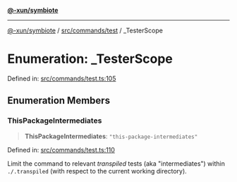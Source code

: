 [**@-xun/symbiote**](../../../../README.md)

***

[@-xun/symbiote](../../../../README.md) / [src/commands/test](../README.md) / \_TesterScope

# Enumeration: \_TesterScope

Defined in: [src/commands/test.ts:105](https://github.com/Xunnamius/symbiote/blob/3831af5468c04bc48a0849a15233d1d644e5c45b/src/commands/test.ts#L105)

## Enumeration Members

### ThisPackageIntermediates

> **ThisPackageIntermediates**: `"this-package-intermediates"`

Defined in: [src/commands/test.ts:110](https://github.com/Xunnamius/symbiote/blob/3831af5468c04bc48a0849a15233d1d644e5c45b/src/commands/test.ts#L110)

Limit the command to relevant _transpiled_ tests (aka "intermediates")
within `./.transpiled` (with respect to the current working directory).
